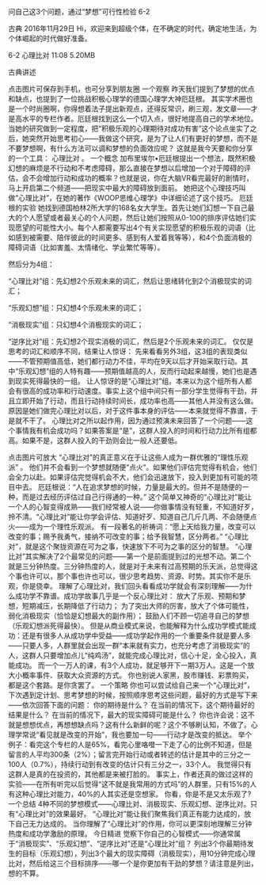 问自己这3个问题，通过“梦想”可行性检验 6-2


古典
2016年11月29日
Hi，欢迎来到超级个体，在不确定的时代，确定地生活，为个体崛起的时代做好准备。

6-2 心理比对
11:08 5.20MB

古典讲述

点击图片可保存到手机，也可分享到朋友圈
一个观察
昨天我们提到了梦想的优点和缺点，也提到了一位挑战积极心理学的德国心理学大神厄廷根。
其实学术圈也是一个时尚圈啊，你得想着法子提出新观点，还得反常识，刷三观，发文章——才是高水平的专栏作者。厄廷根找到这么一个切入点，很好地提高自己的学术地位。
当她的研究做到一定程度，把“积极乐观的心理期待对成功有害”这个论点坐实了之后，她突然开始思考初心——我做这个研究，是为了让人们有更好的梦想，而不是不要梦想啊，有什么方法可以调和梦想的负面效应呢？
这就是我今天要和你分享的一个工具： 心理比对 。
一个概念
加布里埃尔•厄廷根提出一个想法，既然积极幻想的麻烦是不行动和不考虑障碍，那么直接在梦想以后增加一个对于障碍的评估，会不会增加行动和成功的概率？也就是说，你在大脑VR看完最好的剧情时，马上开启第二个频道——把现实中最大的障碍放到面前。
她把这个心理技巧叫做“心理比对”，在她的著作《WOOP思维心理学》中详细论述了这个技巧。
厄廷根的实验
她找到德国柏林2所大学的168名女大学生。首先让她们幻想一下自己最大的个人愿望或者最关心的个人问题，然后让她们按照从0-100的排序评估她们实现愿望的可能性大小。每个人都需要写出4个有关实现愿望的积极乐观的词语（比如感到被需要、陪伴彼此的时间更多、感到有人爱着我等等），和4个负面消极的障碍词语（比如害羞、太情绪化、学业繁忙等等）。

然后分为4组：

“心理比对”组：先幻想2个乐观未来的词汇，然后让思绪转化到2个消极现实的词汇；

“乐观幻想”组：只幻想4个乐观未来的词汇；

“消极现实”组：只幻想4个消极现实的词汇；

“逆序比对”组：先幻想2个现实消极的词汇，然后是2个乐观未来的词汇。
仅仅是思考的词汇和顺序不同，结果让人惊讶：
先来看看另外3组，这3组的表现类似——不管预期值高低，她们都行动力不佳，平均在9天以后才开始采取行动。其中“乐观幻想”组的人特有趣——预期值越高的人，反而行动起来越慢，她们也是遇到现实死得最快的一组。
让人惊讶的是“心理比对”组。本来以为这个组所有人都会有很高的成功率和行动速度。事实上这个组中间只有一部分学生觉得有干劲，并且立即开始了行动，而且行动持续时间长，成功率也高——其他人并没有这么做。原因是她们做完心理比对以后，对于这件事本身的评估——本来就觉得不靠谱，于是就不干了。 
心理比对之所以起作用，因为通过预演未来回答了一个问题——这个事情我有机会成功吗？如果答案是“是”，这群人投入的时间和行动力比所有组都高。如果不是，这群人投入的干劲则会比一般人还要低。

点击图片可放大
“心理比对”的真正意义在于让这些人成为一群优雅的“理性乐观派” 。
他们并不会看到一个梦想就随便“点火”。如果他们评估完觉得有机会，他们会全力以赴。如果评估完觉得机会不大，他们会迅速放下，投入到更加有可能的项目中去。
厄廷根说：“人在追求梦想的时候，力量是最大的。但并不是随便的一种，而是过去经历评估过自己行得通的一种。”
这个简单又神奇的“心理比对”能让一个人的心智变得成熟——我们经常被人说——你做事情没有轻重，不知道好歹，拎不清。“心理比对”能让你学会评估、知道好歹、知道自己几斤几两、不会随便点火——成为一个理性乐观派。
有一段著名的祈祷词：“愿上天给我力量，改变可以改变的事；赐予我勇气，接纳不可改变的事；给予我智慧，区分两者。”
“心理比对”，就是这个聚拢资源在可为之事，快速放下不可为之事的区分的智慧。
“心理比对”其实解决了2个最常见的问题——第一个是前面提到过的光想不动。第二个就是三分钟热度。三分钟热度的人，就是对于未来有过高预期的乐天派，总觉得这个事也许可以，那个事也许也可以，很少思考趋势、资源、时势。其实你不是乐观，你是侥幸。
理解了心理比对，我们回头看看成功学就会有深刻理解——为什么成功学不靠谱。成功学故事几乎是一个反心理比对：
放大了乐观、预期和梦想，短期减压，长期降低了行动力；
为了突出大师的厉害，放大了个体可能性，弱化消极现实（恰恰是幻想最大的副作用）；
鼓励人们不顾一切追寻自己的梦想（乐观幻想派死得最快）。
但是从商业模式来说，也能解释为什么成功学模式能成功：还是有很多人从成功学中受益——成功学起作用的一个重要条件就是要人多——只要人多，人群里就会出现一群“本来就有实力，也充分考虑了消极现实”的人，这群人只要增加点儿“纯鸡汤”，就能完成心理比对，信心十足，全心投入，真能成功。
而一个一万人的课，有3个人成功，就足够开下一期3万人。这是一个放大小概率事件、获取大众资源的方式。
你也别说人家黑，股市赚钱、彩票购买，都是这个套路。是你贪罢了。
一个策略
你也可以尝试给自己来一个“心理比对”，下次遇到定计划、思考梦想的时候，按照顺序思考这些问题，最好的方式是写下来——依次回答下面的问题：
你的期待是什么？
在当前的情况下，这个期待最好的结果是什么？
在当前的情况下，最大的现实障碍可能是什么？
你也许会说：这不就是想想优点，再想想缺点吗？这有什么新鲜的呢？这个不够刷认知，不做了。心理学常说“看见就是改变的开始”，我也要加一句——行动才是改变的抵达。
举个例子：看完这个专栏的人是65%，看完心里咯噔一下走了心的比例不知道，但是留言的人平均300条（2%）；留言完开始行动或者转述的估计是其中的三分之一100人（0.7%），持续行动到有改变的估计只有三分之一，33个人。
我觉得只有这群人是真的在投资的，其他都是来被打脸的。
事实上，作者还真的做过这样的实验——在所有听完以后觉得“这不就是我常用的方式吗”的人群里，只有15%的人有这种心理比对能力，40%的人其实还是空想家。
你看，你是不是又太乐观了? 
一个总结
4种不同的梦想模式——心理比对、消极现实、乐观幻想、逆序比对。只有“心理比对”的效果最好。
“心理比对”能让我们聚焦我们真正有能力达成的，放下自己无力达成的。
当你理解了“心理比对”的作用，你可以更深刻地理解三分钟热度和成功学激励的原理。
今日精进
觉察下你自己的心智模式——你通常属于“消极现实”、“乐观幻想”、“逆序比对”还是“心理比对”组？
列出3个你最期待发生的目标（乐观幻想），列出3个最大的现实障碍（消极现实），用10分钟完成心理比对，然后给这三个目标排序——哪一个是你更加有干劲的梦想？请注意是列出，想的不算。